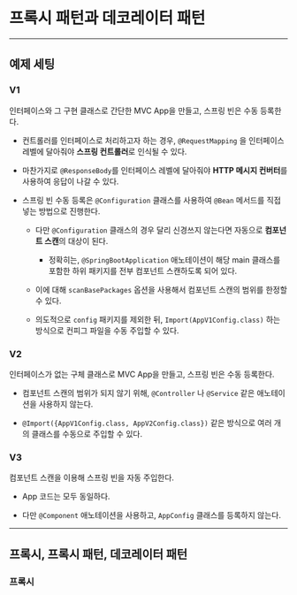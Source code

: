 # 프록시 패턴과 데코레이터 패턴

---

## 예제 세팅

### V1

인터페이스와 그 구현 클래스로 간단한 MVC App을 만들고, 스프링 빈은 수동 등록한다.

- 컨트롤러를 인터페이스로 처리하고자 하는 경우, `@RequestMapping` 을 인터페이스 레벨에 달아줘야 **스프링 컨트롤러**로 인식될 수 있다.

- 마찬가지로 `@ResponseBody`를 인터페이스 레벨에 달아줘야 **HTTP 메시지 컨버터**를 사용하여 응답이 나갈 수 있다.

- 스프링 빈 수동 등록은 `@Configuration` 클래스를 사용하여 `@Bean` 메서드를 직접 넣는 방법으로 진행한다.
  
  - 다만 `@Configuration` 클래스의 경우 달리 신경쓰지 않는다면 자동으로 **컴포넌트 스캔**의 대상이 된다.
    
    - 정확히는, `@SpringBootApplication` 애노테이션이 해당 main 클래스를 포함한 하위 패키지를 전부 컴포넌트 스캔하도록 되어 있다.
  
  - 이에 대해 `scanBasePackages` 옵션을 사용해서 컴포넌트 스캔의 범위를 한정할 수 있다.
  
  - 의도적으로 `config` 패키지를 제외한 뒤, `Import(AppV1Config.class)` 하는 방식으로 컨피그 파일을 수동 주입할 수 있다.

### V2

인터페이스가 없는 구체 클래스로 MVC App을 만들고, 스프링 빈은 수동 등록한다.

- 컴포넌트 스캔의 범위가 되지 않기 위해, `@Controller` 나 `@Service` 같은 애노테이션을 사용하지 않는다.

- `@Import({AppV1Config.class, AppV2Config.class})` 같은 방식으로 여러 개의 클래스를 수동으로 주입할 수 있다.

### V3

컴포넌트 스캔을 이용해 스프링 빈을 자동 주입한다.

- App 코드는 모두 동일하다.

- 다만 `@Component` 애노테이션을 사용하고, `AppConfig` 클래스를 등록하지 않는다.

---

## 프록시, 프록시 패턴, 데코레이터 패턴

### 프록시


